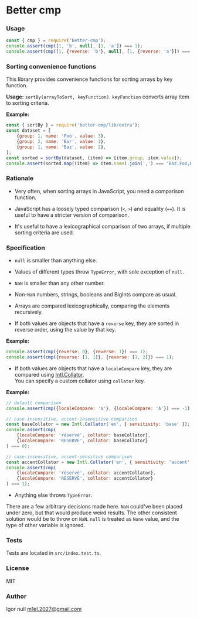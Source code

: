 # Better cmp

### Usage

```javascript
const { cmp } = require('better-cmp');
console.assert(cmp([1, 'b', null], [1, 'a']) === 1);
console.assert(cmp([1, {reverse: 'b'}, null], [1, {reverse: 'a'}]) === -1);
```

### Sorting convenience functions

This library provides convenience functions for sorting arrays by key function.

**Usage:** `sortBy(arrayToSort, keyFunction)`.  `keyFunction` converts array item to sorting criteria.

**Example:**

```javascript
const { sortBy } = require('better-cmp/lib/extra');
const dataset = [
    {group: 1, name: 'Foo', value: 3},
    {group: 2, name: 'Bar', value: 1},
    {group: 1, name: 'Baz', value: 2},
];
const sorted = sortBy(dataset, (item) => [item.group, item.value]);
console.assert(sorted.map((item) => item.name).join(',') === 'Baz,Foo,Bar');
```

### Rationale

- Very often, when sorting arrays in JavaScript, you need a comparison function.

- JavaScript has a loosely typed comparison (`<`, `>`) and equality (`==`).
It is useful to have a stricter version of comparison.

- It's useful to have a lexicographical comparison of two arrays, if multiple sorting criteria are used.

### Specification

- `null` is smaller than anything else.

- Values of different types throw `TypeError`, with sole exception of `null`.

- `NaN` is smaller than any other number.

- Non-`NaN` numbers, strings, booleans and BigInts compare as usual.

- Arrays are compared lexicographically, comparing the elements recursively.

- If both values are objects that have a `reverse` key, they are sorted in reverse order, using the value by that key.


**Example:**

```javascript
console.assert(cmp({reverse: 0}, {reverse: 1}) === 1);
console.assert(cmp({reverse: [1, 1]}, {reverse: [1, 2]}) === 1);
```

- If both values are objects that have a `localeCompare` key, they are compared using [Intl.Collator][1].  
You can specify a custom collator using `collator` key.

**Example:**

```javascript
// default comparison
console.assert(cmp({localeCompare: 'a'}, {localeCompare: 'A'}) === -1);

// case-insensitive, accent-insensitive comparison
const baseCollator = new Intl.Collator('en', { sensitivity: 'base' });
console.assert(cmp(
    {localeCompare: 'réservé', collator: baseCollator},
    {localeCompare: 'RESERVE', collator: baseCollator}
) === 0);

// case-insensitive, accent-sensitive comparison
const accentCollator = new Intl.Collator('en', { sensitivity: 'accent' });
console.assert(cmp(
    {localeCompare: 'réservé', collator: accentCollator},
    {localeCompare: 'RESERVE', collator: accentCollator}
) === 1);
```

- Anything else throws `TypeError`.

There are a few arbitrary decisions made here.
`NaN` could've been placed under zero, but that would produce weird results.
The other consistent solution would be to throw on `NaN`.
`null` is treated as `None` value, and the type of other variable is ignored.

### Tests

Tests are located in `src/index.test.ts`.

### License

MIT

### Author

Igor null <m1el.2027@gmail.com>

[1]: https://developer.mozilla.org/en-US/docs/Web/JavaScript/Reference/Global_Objects/Intl/Collator "Intl.Collator"
